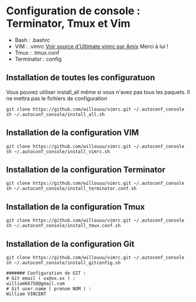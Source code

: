 # Configuration de console : Terminator, Tmux et Vim
     
* Bash : .bashrc
* VIM : .vimrc [Voir source d'Ultimate vimrc par Amix](https://github.com/amix/vimrc/) Merci à lui !
* Tmux : .tmux.conf 
* Terminator : config 


## Installation de toutes les configuratuon
Vous pouvez utiliser install_all même si vous n'avez pas tous les paquets. Il ne mettra pas le fichiers de configuration

    git clone https://github.com/willouuu/vimrc.git ~/.autoconf_console
    sh ~/.autoconf_console/install_all.sh


## Installation de la configuration VIM 

    git clone https://github.com/willouuu/vimrc.git ~/.autoconf_console
    sh ~/.autoconf_console/install_vimrc.sh

## Installation de la configuration Terminator

    git clone https://github.com/willouuu/vimrc.git ~/.autoconf_console
    sh ~/.autoconf_console/install_terminator.conf.sh


## Installation de la configuration Tmux

    git clone https://github.com/willouuu/vimrc.git ~/.autoconf_console
    sh ~/.autoconf_console/install_tmux.conf.sh
 
## Installation de la configuration Git
   
    git clone https://github.com/willouuu/vimrc.git ~/.autoconf_console
    sh ~/.autoconf_console/install_gitconfig.sh

    ####### Configuration de GIT : 
    # Git email ( xx@xx.xx ) : 
    william66750@gmail.com
    # Git user.name ( prenom NOM ) : 
    William VINCENT

